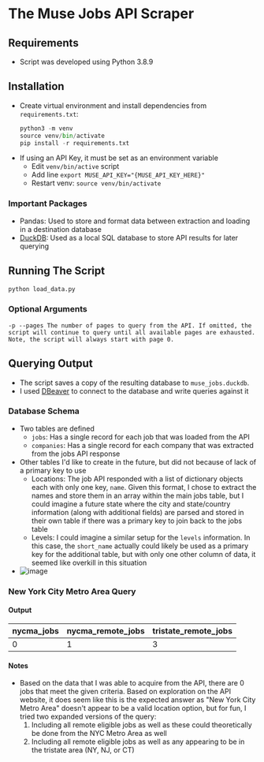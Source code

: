 # The Muse Jobs API Scraper

## Requirements 
- Script was developed using Python 3.8.9

## Installation
- Create virtual environment and install dependencies from `requirements.txt`: 
    ```python
    python3 -m venv
    source venv/bin/activate
    pip install -r requirements.txt
    ```
- If using an API Key, it must be set as an environment variable 
    - Edit `venv/bin/active` script 
    - Add line `export MUSE_API_KEY="{MUSE_API_KEY_HERE}"`
    - Restart venv: `source venv/bin/activate`

### Important Packages
- Pandas: Used to store and format data between extraction and loading in a destination database
- [DuckDB](https://duckdb.org): Used as a local SQL database to store API results for later querying 
## Running The Script
```python
python load_data.py
```
### Optional Arguments
```
-p --pages The number of pages to query from the API. If omitted, the script will continue to query until all available pages are exhausted. Note, the script will always start with page 0.
``````

## Querying Output
- The script saves a copy of the resulting database to `muse_jobs.duckdb`. 
- I used [DBeaver](https://dbeaver.io) to connect to the database and write queries against it 

### Database Schema
- Two tables are defined
    - `jobs`: Has a single record for each job that was loaded from the API
    - `companies`: Has a single record for each company that was extracted from the jobs API response
- Other tables I'd like to create in the future, but did not because of lack of a primary key to use
    - Locations: The job API responded with a list of dictionary objects each with only one key, `name`. Given this format, I chose to extract the names and store them in an array within the main jobs table, but I could imagine a future state where the city and state/country information (along with additional fields) are parsed and stored in their own table if there was a primary key to join back to the jobs table 
    - Levels: I could imagine a similar setup for the `levels` information. In this case, the `short_name` actually could likely be used as a primary key for the additional table, but with only one other column of data, it seemed like overkill in this situation
- ![image](db_diagram.png)

### New York City Metro Area Query
#### Output 

| nycma_jobs  | nycma_remote_jobs | tristate_remote_jobs |
|-------------|-------------------|----------------------|
| 0           | 1                 | 3                    |

#### Notes 
- Based on the data that I was able to acquire from the API, there are 0 jobs that meet the given criteria. Based on exploration on the API website, it does seem like this is the expected answer as "New York City Metro Area" doesn't appear to be a valid location option, but for fun, I tried two expanded versions of the query: 
    1. Including all remote eligible jobs as well as these could theoretically be done from the NYC Metro Area as well
    2. Including all remote eligible jobs as well as any appearing to be in the tristate area (NY, NJ, or CT)
